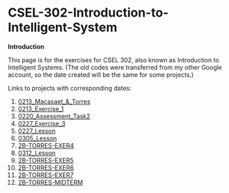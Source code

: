 # CSEL-302-Introduction-to-Intelligent-System

**Introduction**


This page is for the exercises for CSEL 302, also known as Introduction to Intelligent Systems.
(The old codes were transferred from my other Google account, so the date created will be the same for some projects.)

Links to projects with corresponding dates:




1.   [0213_Macasaet_&_Torres](https://colab.research.google.com/drive/1t0-IPrN8M_7ePacTMPFgN8n7UDPyl0DI?usp=sharing)
2.   [0213_Exercise_1](https://colab.research.google.com/drive/1Ui25zrpuaggS6qYEM9ZrDpBVjI6hbKwU?usp=sharing)
3.   [0220_Assessment_Task2](https://colab.research.google.com/drive/1-tqbQtiHTjaCokTvaMoKu1WyMQA22N77?usp=sharing)
4.   [0227_Exercise_3](https://colab.research.google.com/drive/18w7xpza1hSuNTHpCuhtA3mhW8PDLmv6g?usp=sharing)
5.   [0227_Lesson](https://colab.research.google.com/drive/1Gc6VcBuyhj3QGIIajvtXyvUHss6TVLxV?usp=sharing)
6.   [0305_Lesson](https://colab.research.google.com/drive/1x5PJcWtHc9pvcbaXtD8JLLUN6VsMQhmL?usp=sharing)
7.   [2B-TORRES-EXER4](https://colab.research.google.com/drive/1Zal0FdeP80UbGHxDip2gmv7G7NiXs1QC?usp=sharing)
8.   [0312_Lesson](https://colab.research.google.com/drive/1ApOwkIDltpkJj7WhwvZ3WqXNIKFg3AO6?usp=sharing)
9.   [2B-TORRES-EXER5](https://colab.research.google.com/drive/1OxUbIRjKfmCJPctTmCLpEDq8KWY1I_en?usp=sharing)
10.   [2B-TORRES-EXER6](https://colab.research.google.com/drive/16yZXkU6Y9CKAj37SP38ZeMOEDgLZL2Za?usp=sharing)
11.   [2B-TORRES-EXER7](https://colab.research.google.com/drive/1oMwlE2sPNeb54tOxw99S6Nls7b0q9XiS?usp=sharing)
12.   [2B-TORRES-MIDTERM](https://colab.research.google.com/drive/1GyEpouw-q8-LxW4s5ItuA8QO8D5ATD20?usp=sharing)





